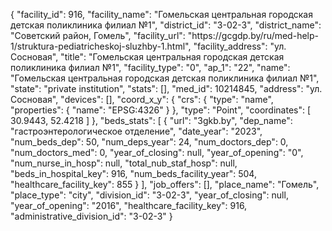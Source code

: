 {
    "facility_id": 916,
    "facility_name": "Гомельская центральная городская детская поликлиника филиал №1",
    "district_id": "3-02-3",
    "district_name": "Советский район, Гомель",
    "facility_url": "https:\/\/gcgdp.by\/ru\/med-help-1\/struktura-pediatricheskoj-sluzhby-1.html",
    "facility_address": "ул. Сосновая",
    "title": "Гомельская центральная городская детская поликлиника филиал №1",
    "facility_type": "0",
    "ap_1": "22",
    "name": "Гомельская центральная городская детская поликлиника филиал №1",
    "state": "private institution",
    "stats": [],
    "med_id": 10214845,
    "address": "ул. Сосновая",
    "devices": [],
    "coord_x_y": {
        "crs": {
            "type": "name",
            "properties": {
                "name": "EPSG:4326"
            }
        },
        "type": "Point",
        "coordinates": [
            30.9443,
            52.4218
        ]
    },
    "beds_stats": [
        {
            "url": "3gkb.by",
            "dep_name": "гастроэнтерологическое отделение",
            "date_year": "2023",
            "num_beds_dep": 50,
            "num_deps_year": 24,
            "num_doctors_dep": 0,
            "num_doctors_med": 0,
            "year_of_closing": null,
            "year_of_opening": "0",
            "num_nurse_in_hosp": null,
            "total_nub_staf_hosp": null,
            "beds_in_hospital_key": 916,
            "num_beds_facility_year": 504,
            "healthcare_facility_key": 855
        }
    ],
    "job_offers": [],
    "place_name": "Гомель",
    "place_type": "city",
    "division_id": "3-02-3",
    "year_of_closing": null,
    "year_of_opening": "2016",
    "healthcare_facility_key": 916,
    "administrative_division_id": "3-02-3"
}